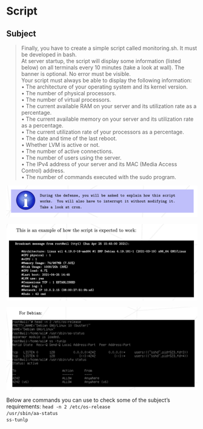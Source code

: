 # Script

## Subject
> Finally, you have to create a simple script called monitoring.sh. It must be developed in bash.  
> At server startup, the script will display some information (listed below) on all terminals every 10 minutes (take a look at wall). The banner is optional. No error must be visible.  
> Your script must always be able to display the following information:  
> • The architecture of your operating system and its kernel version.  
> • The number of physical processors.  
> • The number of virtual processors.  
> • The current available RAM on your server and its utilization rate as a percentage.  
> • The current available memory on your server and its utilization rate as a percentage.  
> • The current utilization rate of your processors as a percentage.  
> • The date and time of the last reboot.  
> • Whether LVM is active or not.  
> • The number of active connections.  
> • The number of users using the server.  
> • The IPv4 address of your server and its MAC (Media Access Control) address.  
> • The number of commands executed with the sudo program.

![](../Pics/explain_script.png)


![](../Pics/example_script.png)


![](../Pics/commands_requirements.png)

Below are commands you can use to check some of the subject’s requirements:
`head -n 2 /etc/os-release`  
`/usr/sbin/aa-status`  
`ss-tunlp`  



